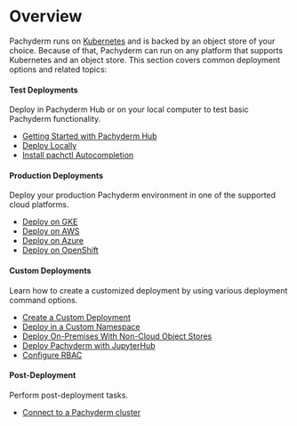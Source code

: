 # Overview

Pachyderm runs on [Kubernetes](http://kubernetes.io/) and
is backed by an object store of your choice. Because of that,
Pachyderm can run on any platform that supports Kubernetes
and an object store. This section covers common
deployment options and related topics:

<div class="row">
  <div class="column-2">
    <div class="card-square mdl-card mdl-shadow--2dp">
      <div class="mdl-card__title mdl-card--expand">
        <h4 class="mdl-card__title-text">Test Deployments &nbsp;&nbsp;&nbsp;<i class="fa fa-rocket"></i></h4>
      </div>
      <div class="mdl-card__supporting-text">
        Deploy in Pachyderm Hub or on your local
        computer to test basic Pachyderm functionality.
      </div>
      <div class="mdl-card__actions mdl-card--border">
        <ul>
          <li><a href="../../pachub/pachub_getting_started/" class="md-typeset md-link">
          Getting Started with Pachyderm Hub
          </a>
          </li>
          <li><a href="../../getting_started/local_installation/" class="md-typeset md-link">
          Deploy Locally
          </a>
          </li>
          <li><a href="../../getting_started/install-pachctl-completion/" class="md-typeset md-link">
          Install pachctl Autocompletion
          </a>
          </li>
        </ul>
      </div>
    </div>
  </div>
  <div class="column-2">
    <div class="card-square mdl-card mdl-shadow--2dp">
      <div class="mdl-card__title mdl-card--expand">
        <h4 class="mdl-card__title-text">Production Deployments  &nbsp;&nbsp;&nbsp;<i class="fa fa-cogs"></i></h4>
      </div>
      <div class="mdl-card__supporting-text">
        Deploy your production Pachyderm environment in
        one of the supported cloud platforms.
      </div>
      <div class="mdl-card__actions mdl-card--border">
        <ul>
          <li><a href="google_cloud_platform/" class="md-typeset md-link">
          Deploy on GKE
          </a>
          </li>
          <li><a href="amazon_web_services/" class="md-typeset md-link">
          Deploy on AWS
          </a>
          </li>
          <li><a href="azure/" class="md-typeset md-link">
          Deploy on Azure
          </a>
          </li>
          <li><a href="openshift/" class="md-typeset md-link">
          Deploy on OpenShift
          </a>
          </li>
        </ul>
       </div>
     </div>
  </div>
</div>
<div class="row">
  <div class="column-2">
    <div class="card-square mdl-card mdl-shadow--2dp">
      <div class="mdl-card__title mdl-card--expand">
        <h4 class="mdl-card__title-text">Custom Deployments &nbsp;&nbsp;&nbsp;<i class="fa fa-book"></i></h4>
      </div>
      <div class="mdl-card__supporting-text">
        Learn how to create a customized deployment by
        using various deployment command options.
      </div>
      <div class="mdl-card__actions mdl-card--border">
        <ul>
           <li><a href="deploy_custom/" class="md-typeset md-link">
           Create a Custom Deployment
           </a>
           </li>
           <li><a href="namespaces/" class="md-typeset md-link">
           Deploy in a Custom Namespace
           </a>
           </li>
           <li><a href="non-cloud-object-stores/" class="md-typeset md-link">
           Deploy On-Premises With Non-Cloud Object Stores
           </a>
           </li>
           <li><a href="deploy-pachyderm-jupyterhub/" class="md-typeset md-link">
           Deploy Pachyderm with JupyterHub
           </a>
           </li>
           <li><a href="rbac/" class="md-typeset md-link">
           Configure RBAC
           </a>
           </li>
        </ul>
      </div>
    </div>
  </div>
<div class="row">
  <div class="column-2">
    <div class="card-square mdl-card mdl-shadow--2dp">
      <div class="mdl-card__title mdl-card--expand">
        <h4 class="mdl-card__title-text">Post-Deployment &nbsp;&nbsp;&nbsp;<i class="fa fa-flask"></i></h4>
      </div>
      <div class="mdl-card__supporting-text">
        Perform post-deployment tasks.
      </div>
      <div class="mdl-card__actions mdl-card--border">
        <ul>
           <li><a href="connect-to-cluster/" class="md-typeset md-link">
           Connect to a Pachyderm cluster
           </a>
           </li>
        </ul>
      </div>
    </div>
  </div>
</div>
